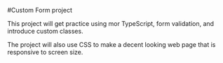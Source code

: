 #Custom Form project

This project will get practice using mor TypeScript, form validation, and introduce custom classes.

The project will also use CSS to make a decent looking web page that is responsive to screen size.
